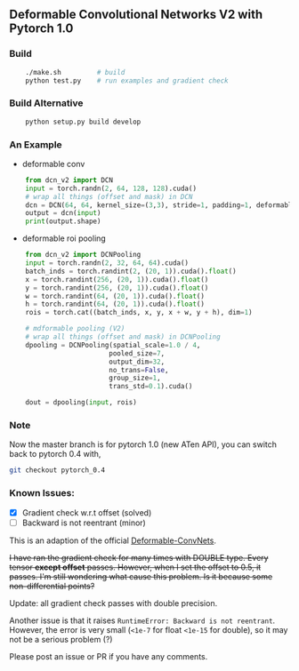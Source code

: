 ## Deformable Convolutional Networks V2 with Pytorch 1.0

### Build
```bash
    ./make.sh         # build
    python test.py    # run examples and gradient check 
```

### Build Alternative
```bash
    python setup.py build develop
```

### An Example
- deformable conv
```python
    from dcn_v2 import DCN
    input = torch.randn(2, 64, 128, 128).cuda()
    # wrap all things (offset and mask) in DCN
    dcn = DCN(64, 64, kernel_size=(3,3), stride=1, padding=1, deformable_groups=2).cuda()
    output = dcn(input)
    print(output.shape)
```
- deformable roi pooling
```python
    from dcn_v2 import DCNPooling
    input = torch.randn(2, 32, 64, 64).cuda()
    batch_inds = torch.randint(2, (20, 1)).cuda().float()
    x = torch.randint(256, (20, 1)).cuda().float()
    y = torch.randint(256, (20, 1)).cuda().float()
    w = torch.randint(64, (20, 1)).cuda().float()
    h = torch.randint(64, (20, 1)).cuda().float()
    rois = torch.cat((batch_inds, x, y, x + w, y + h), dim=1)

    # mdformable pooling (V2)
    # wrap all things (offset and mask) in DCNPooling
    dpooling = DCNPooling(spatial_scale=1.0 / 4,
                         pooled_size=7,
                         output_dim=32,
                         no_trans=False,
                         group_size=1,
                         trans_std=0.1).cuda()

    dout = dpooling(input, rois)
```
### Note
Now the master branch is for pytorch 1.0 (new ATen API), you can switch back to pytorch 0.4 with,
```bash
git checkout pytorch_0.4
```

### Known Issues:

- [x] Gradient check w.r.t offset (solved)
- [ ] Backward is not reentrant (minor)

This is an adaption of the official [Deformable-ConvNets](https://github.com/msracver/Deformable-ConvNets/tree/master/DCNv2_op).

<s>I have ran the gradient check for many times with DOUBLE type. Every tensor **except offset** passes.
However, when I set the offset to 0.5, it passes. I'm still wondering what cause this problem. Is it because some
non-differential points? </s>

Update: all gradient check passes with double precision. 

Another issue is that it raises `RuntimeError: Backward is not reentrant`. However, the error is very small (`<1e-7` for 
float `<1e-15` for double), 
so it may not be a serious problem (?)

Please post an issue or PR if you have any comments.
    
